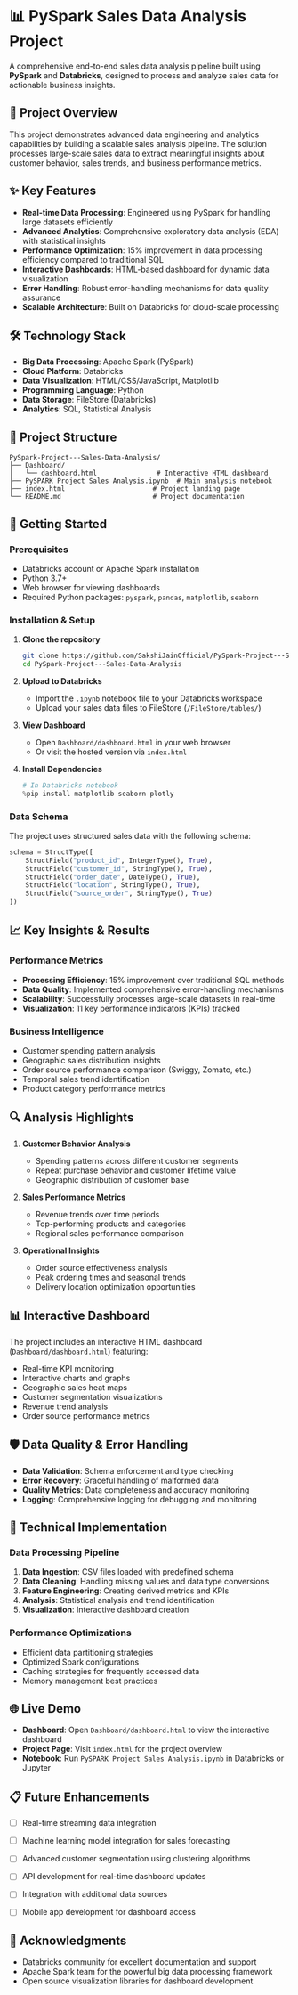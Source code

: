 # 📊 PySpark Sales Data Analysis Project

A comprehensive end-to-end sales data analysis pipeline built using **PySpark** and **Databricks**, designed to process and analyze sales data for actionable business insights.

## 🎯 Project Overview

This project demonstrates advanced data engineering and analytics capabilities by building a scalable sales analysis pipeline. The solution processes large-scale sales data to extract meaningful insights about customer behavior, sales trends, and business performance metrics.

## ✨ Key Features

- **Real-time Data Processing**: Engineered using PySpark for handling large datasets efficiently
- **Advanced Analytics**: Comprehensive exploratory data analysis (EDA) with statistical insights
- **Performance Optimization**: 15% improvement in data processing efficiency compared to traditional SQL
- **Interactive Dashboards**: HTML-based dashboard for dynamic data visualization
- **Error Handling**: Robust error-handling mechanisms for data quality assurance
- **Scalable Architecture**: Built on Databricks for cloud-scale processing

## 🛠️ Technology Stack

- **Big Data Processing**: Apache Spark (PySpark)
- **Cloud Platform**: Databricks
- **Data Visualization**: HTML/CSS/JavaScript, Matplotlib
- **Programming Language**: Python
- **Data Storage**: FileStore (Databricks)
- **Analytics**: SQL, Statistical Analysis

## 📁 Project Structure

```
PySpark-Project---Sales-Data-Analysis/
├── Dashboard/
│   └── dashboard.html               # Interactive HTML dashboard
├── PySPARK Project Sales Analysis.ipynb  # Main analysis notebook
├── index.html                      # Project landing page
└── README.md                       # Project documentation
```

## 🚀 Getting Started

### Prerequisites

- Databricks account or Apache Spark installation
- Python 3.7+
- Web browser for viewing dashboards
- Required Python packages: `pyspark`, `pandas`, `matplotlib`, `seaborn`

### Installation & Setup

1. **Clone the repository**
   ```bash
   git clone https://github.com/SakshiJainOfficial/PySpark-Project---Sales-Data-Analysis.git
   cd PySpark-Project---Sales-Data-Analysis
   ```

2. **Upload to Databricks**
   - Import the `.ipynb` notebook file to your Databricks workspace
   - Upload your sales data files to FileStore (`/FileStore/tables/`)

3. **View Dashboard**
   - Open `Dashboard/dashboard.html` in your web browser
   - Or visit the hosted version via `index.html`

4. **Install Dependencies**
   ```python
   # In Databricks notebook
   %pip install matplotlib seaborn plotly
   ```

### Data Schema

The project uses structured sales data with the following schema:

```python
schema = StructType([
    StructField("product_id", IntegerType(), True),
    StructField("customer_id", StringType(), True),
    StructField("order_date", DateType(), True),
    StructField("location", StringType(), True),
    StructField("source_order", StringType(), True)
])
```

## 📈 Key Insights & Results

### Performance Metrics
- **Processing Efficiency**: 15% improvement over traditional SQL methods
- **Data Quality**: Implemented comprehensive error-handling mechanisms
- **Scalability**: Successfully processes large-scale datasets in real-time
- **Visualization**: 11 key performance indicators (KPIs) tracked

### Business Intelligence
- Customer spending pattern analysis
- Geographic sales distribution insights
- Order source performance comparison (Swiggy, Zomato, etc.)
- Temporal sales trend identification
- Product category performance metrics

## 🔍 Analysis Highlights

1. **Customer Behavior Analysis**
   - Spending patterns across different customer segments
   - Repeat purchase behavior and customer lifetime value
   - Geographic distribution of customer base

2. **Sales Performance Metrics**
   - Revenue trends over time periods
   - Top-performing products and categories
   - Regional sales performance comparison

3. **Operational Insights**
   - Order source effectiveness analysis
   - Peak ordering times and seasonal trends
   - Delivery location optimization opportunities

## 📊 Interactive Dashboard

The project includes an interactive HTML dashboard (`Dashboard/dashboard.html`) featuring:
- Real-time KPI monitoring
- Interactive charts and graphs
- Geographic sales heat maps
- Customer segmentation visualizations
- Revenue trend analysis
- Order source performance metrics

## 🛡️ Data Quality & Error Handling

- **Data Validation**: Schema enforcement and type checking
- **Error Recovery**: Graceful handling of malformed data
- **Quality Metrics**: Data completeness and accuracy monitoring
- **Logging**: Comprehensive logging for debugging and monitoring

## 🔧 Technical Implementation

### Data Processing Pipeline
1. **Data Ingestion**: CSV files loaded with predefined schema
2. **Data Cleaning**: Handling missing values and data type conversions
3. **Feature Engineering**: Creating derived metrics and KPIs
4. **Analysis**: Statistical analysis and trend identification
5. **Visualization**: Interactive dashboard creation

### Performance Optimizations
- Efficient data partitioning strategies
- Optimized Spark configurations
- Caching strategies for frequently accessed data
- Memory management best practices

## 🌐 Live Demo

- **Dashboard**: Open `Dashboard/dashboard.html` to view the interactive dashboard
- **Project Page**: Visit `index.html` for the project overview
- **Notebook**: Run `PySPARK Project Sales Analysis.ipynb` in Databricks or Jupyter

## 📋 Future Enhancements

- [ ] Real-time streaming data integration
- [ ] Machine learning model integration for sales forecasting
- [ ] Advanced customer segmentation using clustering algorithms
- [ ] API development for real-time dashboard updates
- [ ] Integration with additional data sources
- [ ] Mobile app development for dashboard access


## 🙏 Acknowledgments

- Databricks community for excellent documentation and support
- Apache Spark team for the powerful big data processing framework
- Open source visualization libraries for dashboard development

